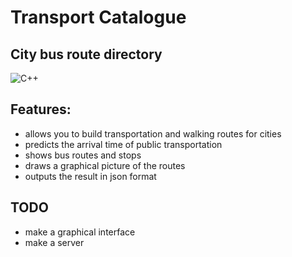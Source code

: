 # Transport Catalogue 
## City bus route directory
![C++](https://img.shields.io/badge/c++-%2300599C.svg?style=for-the-badge&logo=c%2B%2B&logoColor=white)


## Features:
+ allows you to build transportation and walking routes for cities
+ predicts the arrival time of public transportation
+ shows bus routes and stops
+ draws a graphical picture of the routes
+ outputs the result in json format

## TODO
+ make a graphical interface
+ make a server 
  


